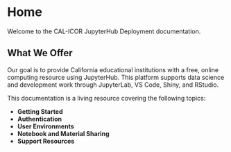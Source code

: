 # Home

Welcome to the CAL-ICOR JupyterHub Deployment documentation.

## What We Offer
Our goal is to provide California educational institutions with a free, online computing resource using JupyterHub. This platform supports data science and development work through JupyterLab, VS Code, Shiny, and RStudio.

This documentation is a living resource covering the following topics:
- **Getting Started**
- **Authentication**
- **User Environments**
- **Notebook and Material Sharing**
- **Support Resources**
